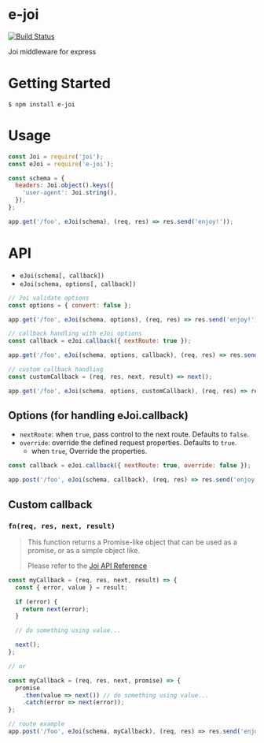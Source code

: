 # e-joi
[![Build Status](https://travis-ci.org/foundy/e-joi.svg?branch=master)](https://travis-ci.org/foundy/e-joi)

Joi middleware for express

# Getting Started

`$ npm install e-joi`

# Usage

```javascript
const Joi = require('joi');
const eJoi = require('e-joi');

const schema = {
  headers: Joi.object().keys({
    'user-agent': Joi.string(),
  }),
};

app.get('/foo', eJoi(schema), (req, res) => res.send('enjoy!'));
```

# API

* `eJoi(schema[, callback])`
* `eJoi(schema, options[, callback])`

```javascript
// Joi validate options
const options = { convert: false };

app.get('/foo', eJoi(schema, options), (req, res) => res.send('enjoy!'));

// callback handling with eJoi options
const callback = eJoi.callback({ nextRoute: true });

app.get('/foo', eJoi(schema, options, callback), (req, res) => res.send('enjoy!'));

// custom callback handling
const customCallback = (req, res, next, result) => next();

app.get('/foo', eJoi(schema, options, customCallback), (req, res) => res.send('enjoy!'));
```

## Options (for handling eJoi.callback)

* `nextRoute`: when `true`, pass control to the next route. Defaults to `false`.
* `override`: override the defined request properties. Defaults to `true`.
  * when `true`, Override the properties.

```javascript
const callback = eJoi.callback({ nextRoute: true, override: false });

app.post('/foo', eJoi(schema, callback), (req, res) => res.send('enjoy!'));
```

## Custom callback

### `fn(req, res, next, result)`

> This function returns a Promise-like object that can be used as a promise, or as a simple object like.
>
> Please refer to the [Joi API Reference](https://github.com/hapijs/joi/blob/v13.0.1/API.md#validatevalue-schema-options-callback)

```javascript
const myCallback = (req, res, next, result) => {
  const { error, value } = result;

  if (error) {
    return next(error);
  }

  // do something using value...

  next();
};

// or

const myCallback = (req, res, next, promise) => {
  promise
    .then(value => next()) // do something using value...
    .catch(error => next(error));
};

// route example
app.post('/foo', eJoi(schema, myCallback), (req, res) => res.send('enjoy!'));
```

